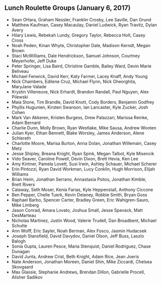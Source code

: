 ## Lunch Roulette Groups (January 6, 2017)

* Sean OHara, Graham Nessler, Franklin Crosby, Lee Saville, Dan Grund
* Matthew Kaufman, Casey Macaulay, Daniel Ludwick, Ryan Travitz, Dylan Avery
* Hilary Lewis, Rebekah Lundy, Gregory Taylor, Rebecca Holt, Casey Cross
* Noah Peden, Kinan Whyte, Christopher Dale, Madison Kerndt, Megan Brown
* Staci McWilliams, Dale Hendrickson, Samuel Johnson, Courtney Meyerhofer, Jeff Duke
* Peter Springer, Lisa Baird, Christine Gamble, Bailey Ward, Devin Marie Beliveau
* Michael Fenwick, David Kerr, Katy Farmer, Lacey Knaff, Andy Young
* Nick Chambers, Edilene Cruz, Michael Flynn, Nick Gheorghita, MaryJane Valade
* Krystin Villeneuve, Nick Erhardt, Brandon Randall, Paul Nguyen, Alex Pilewski
* Maia Stone, Tim Brandle, David Knott, Cody Borders, Benjamin Godfrey
* Phyllis Hugunien, Kirsten Swanson, Ian Lancaster, Kyle Zucker, Josh Cohen
* Mark Van Akkeren, Kristen Burgess, Drew Palazzari, Marissa Reinke, Adam Bernard
* Charlie Dunn, Molly Brown, Ryan Westlake, Mike Sausa, Andrew Wooten
* Julian Kyer, Ethan Bennett, Blake Worsley, James Anderson, Alene Schlereth
* Charlotte Moore, Marisa Burton, Anna Dolan, Jonathan Willemain, Casey Metz
* Jesse Shipley, Breana Knight, Ryan Spink, Megan Talbot, Kyle Misencik
* Vido Seaver, Caroline Powell, Devin Dixon, Brett Hevia, Ken Lee
* Amy Kintner, Pamela Lovett, Susi Irwin, Ashley Schauer, Michael Scherer
* Erin Pintozzi, Ryan David Workman, Lucy Conklin, Hugh Morrison, Elijah Williams
* Brian Heim, Jonathan Serrano, Annastasia Psitos, Jonathan Kimble, Brett Rivers
* Calaway, Seth Moser, Kenia Farias, Kyle Heppenstall, Anthony Ciccone
* Ben Pepper, Chelle Tuerk, Kevin Delaney, Robbie Smith, Bryan Goss
* Raphael Barbo, Spencer Carter, Bradley Green, Eric Wahlgren-Sauro, Mike Limberg
* Jason Conrad, Amara Lovato, Joshua Small, Jesse Spevack, Matt DesMarteau
* Nicholas Martinez, Justin Wood, Valerie Trudell, Dan Broadbent, Michael Schutte
* Ann Wolff, Eric Sayler, Noah Berman, Alex Fosco, Jasmin Hudacsek
* Joseph Stansfield, David Davydov, Daniel Olson, Jeff Buss, Laszlo Balogh
* Sonia Gupta, Lauren Pesce, Maria Stenquist, Daniel Rodriguez, Chase Dunagan
* David Junta, Andrew Crist, Beth Knight, Adam Rice, Jean Joeris
* Nate Anderson, Jonathan Moreen, Daniel Shin, Mike Ziccardi, Chelsea Skovgaard
* Max Glassie, Stephanie Andrews, Brendan Dillon, Gabrielle Procell, Alisher Sadikov
